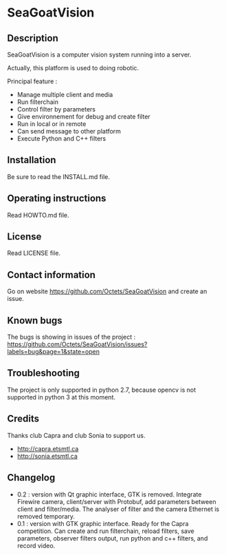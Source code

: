 SeaGoatVision
=============

Description
--------------
SeaGoatVision is a computer vision system running into a server.

Actually, this platform is used to doing robotic.

Principal feature :
 - Manage multiple client and media
 - Run filterchain
 - Control filter by parameters
 - Give environnement for debug and create filter
 - Run in local or in remote
 - Can send message to other platform
 - Execute Python and C++ filters

Installation
-------------
Be sure to read the INSTALL.md file.

Operating instructions
---------------------------
Read HOWTO.md file.

License
---------
Read LICENSE file.

Contact information
------------------------
Go on website https://github.com/Octets/SeaGoatVision and create an issue.

Known bugs
---------------
The bugs is showing in issues of the project : https://github.com/Octets/SeaGoatVision/issues?labels=bug&page=1&state=open

Troubleshooting
-------------------
The project is only supported in python 2.7, because opencv is not supported in python 3 at this moment.

Credits
---------
Thanks club Capra and club Sonia to support us.

 - http://capra.etsmtl.ca
 - http://sonia.etsmtl.ca

Changelog
----------------
 - 0.2 : version with Qt graphic interface, GTK is removed. Integrate Firewire camera, client/server with Protobuf, add parameters between client and filter/media. The analyser of filter and the camera Ethernet is removed temporary.
 - 0.1 : version with GTK graphic interface. Ready for the Capra competition. Can create and run filterchain, reload filters, save parameters, observer filters output, run python and c++ filters, and record video.
